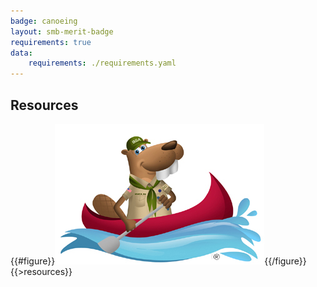 ```yaml
---
badge: canoeing
layout: smb-merit-badge
requirements: true
data:
    requirements: ./requirements.yaml
---
```


## Resources

{{#figure}}<img src="canoeing-bucky.jpg" class="W(100%)" />{{/figure}}
{{>resources}}
